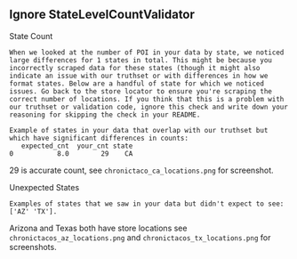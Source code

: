 
## Ignore StateLevelCountValidator

State Count 
```
When we looked at the number of POI in your data by state, we noticed large differences for 1 states in total. This might be because you incorrectly scraped data for these states (though it might also indicate an issue with our truthset or with differences in how we format states. Below are a handful of state for which we noticed issues. Go back to the store locator to ensure you're scraping the correct number of locations. If you think that this is a problem with our truthset or validation code, ignore this check and write down your reasoning for skipping the check in your README.

Example of states in your data that overlap with our truthset but which have significant differences in counts:
   expected_cnt  your_cnt state
0           8.0        29    CA
```
29 is accurate count, see `chronictaco_ca_locations.png` for screenshot.

Unexpected States
```
Examples of states that we saw in your data but didn't expect to see: ['AZ' 'TX'].
```
Arizona and Texas both have store locations see `chronictacos_az_locations.png` and `chronictacos_tx_locations.png` for screenshots.
